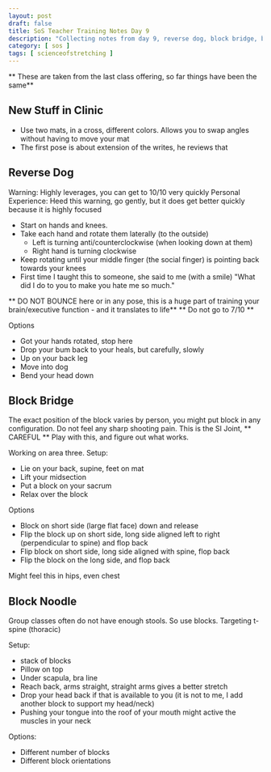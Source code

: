 ```yaml
---
layout: post
draft: false
title: SoS Teacher Training Notes Day 9
description: "Collecting notes from day 9, reverse dog, block bridge, block noodle"
category: [ sos ]
tags: [ scienceofstretching ]
---
```


** These are taken from the last class offering, so far things have been the same**

## New Stuff in Clinic 
* Use two mats, in a cross, different colors. Allows you to swap angles without having to move your mat
* The first pose is about extension of the writes, he reviews that

## Reverse Dog
Warning: Highly leverages, you can get to 10/10 very quickly
Personal Experience: Heed this warning, go gently, but it does get better quickly because it is highly focused

* Start on hands and knees.
* Take each hand and rotate them laterally (to the outside)
  * Left is turning anti/counterclockwise (when looking down at them)
  * Right hand is turning clockwise
* Keep rotating until your middle finger (the social finger) is pointing back towards your knees
* First time I taught this to someone, she said to me (with a smile) "What did I do to you to make you hate me so much."

** DO NOT BOUNCE here or in any pose, this is a huge part of training your brain/executive function - and it translates to life**
** Do not go to 7/10 **

Options
* Got your hands rotated, stop here
* Drop your bum back to your heals, but carefully, slowly
* Up on your back leg
* Move into dog
* Bend your head down

## Block Bridge
The exact position of the block varies by person, you might put block in any configuration.
Do not feel any sharp shooting pain. This is the SI Joint, ** CAREFUL **
Play with this, and figure out what works.

Working on area three.
Setup:
* Lie on your back, supine, feet on mat
* Lift your midsection
* Put a block on your sacrum
* Relax over the block

Options
* Block on short side (large flat face) down and release
* Flip the block up on short side, long side aligned left to right (perpendicular to spine) and flop back
* Flip block on short side, long side aligned with spine, flop back
* Flip the block on the long side, and flop back

Might feel this in hips, even chest

## Block Noodle
Group classes often do not have enough stools. So use blocks. Targeting t-spine (thoracic)

Setup:
* stack of blocks
* Pillow on top
* Under scapula, bra line
* Reach back, arms straight, straight arms gives a better stretch 
* Drop your head back if that is available to you (it is not to me, I add another block to support my head/neck)
* Pushing your tongue into the roof of your mouth might active the muscles in your neck

Options:
* Different number of blocks
* Different block orientations